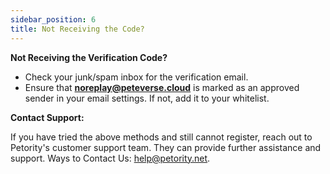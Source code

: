```yaml
---
sidebar_position: 6
title: Not Receiving the Code?
---
```


**Not Receiving the Verification Code?**
+ Check your junk/spam inbox for the verification email.
+ Ensure that **noreplay@peteverse.cloud** is marked as an approved sender in your email settings. If not, add it to your whitelist.

**Contact Support:**

If you have tried the above methods and still cannot register, reach out to Petority's customer support team. They can provide further assistance and support. Ways to Contact Us: help@petority.net.
